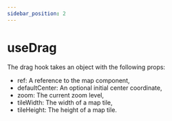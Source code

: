 ```yaml
---
sidebar_position: 2
---
```


# useDrag

The drag hook takes an object with the following props:

* ref: A reference to the map component,
* defaultCenter: An optional initial center coordinate,
* zoom: The current zoom level,
* tileWidth: The width of a map tile,
* tileHeight: The height of a map tile.